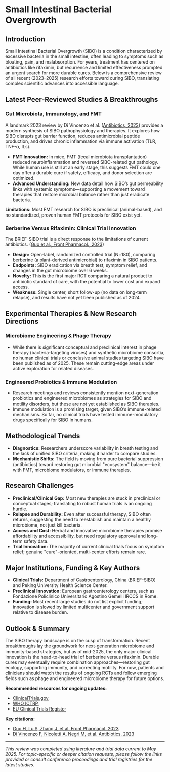 
# Small Intestinal Bacterial Overgrowth

## Introduction
Small Intestinal Bacterial Overgrowth (SIBO) is a condition characterized by excessive bacteria in the small intestine, often leading to symptoms such as bloating, pain, and malabsorption. For years, treatment has centered on antibiotics like rifaximin, but recurrence and limited effectiveness prompted an urgent search for more durable cures. Below is a comprehensive review of all recent (2023–2025) research efforts toward curing SIBO, translating complex scientific advances into accessible language.

## Latest Peer-Reviewed Studies & Breakthroughs

### Gut Microbiota, Immunology, and FMT
A landmark 2023 review by Di Vincenzo et al. ([Antibiotics, 2023](https://pmc.ncbi.nlm.nih.gov/articles/PMC10295019/)) provides a modern synthesis of SIBO pathophysiology and therapies. It explores how SIBO disrupts gut barrier function, reduces antimicrobial peptide production, and drives chronic inflammation via immune activation (TLR, TNF-α, ILs).  
- **FMT Innovation:** In mice, FMT (fecal microbiota transplantation) reduced neuroinflammation and reversed SIBO-related gut pathology. While human use is still at an early stage, this suggests FMT could one day offer a durable cure if safety, efficacy, and donor selection are optimized.
- **Advanced Understanding:** New data detail how SIBO’s gut permeability links with systemic symptoms—supporting a movement toward therapies that restore microbial balance rather than just eradicate bacteria.

**Limitations:** Most FMT research for SIBO is preclinical (animal-based), and no standardized, proven human FMT protocols for SIBO exist yet.

### Berberine Versus Rifaximin: Clinical Trial Innovation
The BRIEF-SIBO trial is a direct response to the limitations of current antibiotics. ([Guo et al., Front Pharmacol., 2023](https://www.frontiersin.org/journals/pharmacology/articles/10.3389/fphar.2023.1121435/full))
- **Design:** Open-label, randomized controlled trial (N=180), comparing berberine (a plant-derived antimicrobial) to rifaximin in SIBO patients.  
- **Endpoints:** SIBO eradication via breath test, symptom relief, and changes in the gut microbiome over 6 weeks.
- **Novelty:** This is the first major RCT comparing a natural product to antibiotic standard of care, with the potential to lower cost and expand access.
- **Weakness:** Single center, short follow-up (no data on long-term relapse), and results have not yet been published as of 2024.

## Experimental Therapies & New Research Directions

### Microbiome Engineering & Phage Therapy
- While there is significant conceptual and preclinical interest in phage therapy (bacteria-targeting viruses) and synthetic microbiome consortia, no human clinical trials or conclusive animal studies targeting SIBO have been published as of 2025. These remain cutting-edge areas under active exploration for related diseases.

### Engineered Probiotics & Immune Modulation
- Research meetings and reviews consistently mention next-generation probiotics and engineered microbiomes as strategies for SIBO and motility disorders, but these are not yet established as SIBO therapies.
- Immune modulation is a promising target, given SIBO’s immune-related mechanisms. So far, no clinical trials have tested immune-modulatory drugs specifically for SIBO in humans.

## Methodological Trends

- **Diagnostics:** Researchers underscore variability in breath testing and the lack of unified SIBO criteria, making it harder to compare studies.
- **Mechanistic Shifts:** The field is moving from pure bacterial suppression (antibiotics) toward restoring gut microbial "ecosystem" balance—be it with FMT, microbiome modulators, or immune therapies.

## Research Challenges

- **Preclinical/Clinical Gap:** Most new therapies are stuck in preclinical or conceptual stages; translating to robust human trials is an ongoing hurdle.
- **Relapse and Durability:** Even after successful therapy, SIBO often returns, suggesting the need to reestablish and maintain a healthy microbiome, not just kill bacteria.
- **Access and Cost:** Herbal and innovative microbiome therapies promise affordability and accessibility, but need regulatory approval and long-term safety data.
- **Trial Innovation:** The majority of current clinical trials focus on symptom relief; genuine "cure"-oriented, multi-center efforts remain rare.

## Major Institutions, Funding & Key Authors

- **Clinical Trials:** Department of Gastroenterology, China (BRIEF-SIBO) and Peking University Health Science Center.
- **Preclinical Innovation:** European gastroenterology centers, such as Fondazione Policlinico Universitario Agostino Gemelli IRCCS in Rome.
- **Funding:** Most recent large studies do not list explicit funding; innovation is slowed by limited multicenter and government support relative to disease burden.

## Outlook & Summary

The SIBO therapy landscape is on the cusp of transformation. Recent breakthroughs lay the groundwork for next-generation microbiome and immunity-based strategies, but as of mid-2025, the only major clinical innovation is the head-to-head trial of berberine versus rifaximin. Durable cures may eventually require combination approaches—restoring gut ecology, supporting immunity, and correcting motility. For now, patients and clinicians should watch the results of ongoing RCTs and follow emerging fields such as phage and engineered microbiome therapy for future options.

**Recommended resources for ongoing updates:**  
- [ClinicalTrials.gov](https://clinicaltrials.gov/),  
- [WHO ICTRP](https://www.who.int/clinical-trials-registry-platform),  
- [EU Clinical Trials Register](https://www.clinicaltrialsregister.eu/)

**Key citations:**  
- [Guo H, Lu S, Zhang J, et al. Front Pharmacol. 2023](https://www.frontiersin.org/journals/pharmacology/articles/10.3389/fphar.2023.1121435/full)  
- [Di Vincenzo F, Nicoletti A, Negri M, et al. Antibiotics. 2023](https://pmc.ncbi.nlm.nih.gov/articles/PMC10295019/)

---

*This review was completed using literature and trial data current to May 2025. For topic-specific or deeper citation requests, please follow the links provided or consult conference proceedings and trial registries for the latest studies.*
